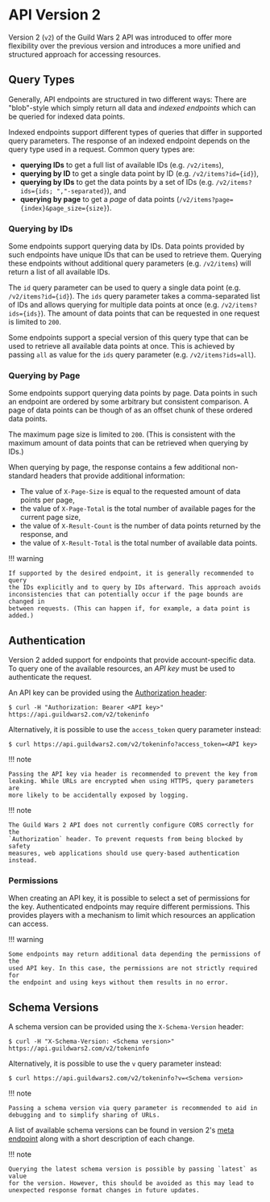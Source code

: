 # API Version 2

Version 2 (`v2`) of the Guild Wars 2 API was introduced to offer more
flexibility over the previous version and introduces a more unified and
structured approach for accessing resources.


## Query Types

Generally, API endpoints are structured in two different ways: There are
"blob"-style which simply return all data and _indexed endpoints_ which can be
queried for indexed data points.

Indexed endpoints support different types of queries that differ in supported
query parameters. The response of an indexed endpoint depends on the query type
used in a request. Common query types are:

- **querying IDs** to get a full list of available IDs (e.g. `/v2/items`),
- **querying by ID** to get a single data point by ID (e.g. `/v2/items?id={id}`),
- **querying by IDs** to get the data points by a set of IDs (e.g. `/v2/items?ids={ids; ","-separated}`), and
- **querying by page** to get a _page_ of data points (`/v2/items?page={index}&page_size={size}`).

### Querying by IDs

Some endpoints support querying data by IDs. Data points provided by such
endpoints have unique IDs that can be used to retrieve them. Querying these
endpoints without additional query parameters (e.g. `/v2/items`) will return a
list of all available IDs.

The `id` query parameter can be used to query a single data point (e.g. `/v2/items?id={id}`).
The `ids` query parameter takes a comma-separated list of IDs and allows
querying for multiple data points at once (e.g. `/v2/items?ids={ids}`). The
amount of data points that can be requested in one request is limited to `200`.

Some endpoints support a special version of this query type that can be used to
retrieve all available data points at once. This is achieved by passing `all` as
value for the `ids` query parameter (e.g. `/v2/items?ids=all`).

### Querying by Page

Some endpoints support querying data points by page. Data points in such an
endpoint are ordered by some arbitrary but consistent comparison. A page of data
points can be though of as an offset chunk of these ordered data points.

The maximum page size is limited to `200`. (This is consistent with the maximum
amount of data points that can be retrieved when querying by IDs.)

When querying by page, the response contains a few additional non-standard
headers that provide additional information:

- The value of `X-Page-Size` is equal to the requested amount of data points per
  page,
- the value of `X-Page-Total` is the total number of available pages for the
  current page size,
- the value of `X-Result-Count` is the number of data points returned by the response, and
- the value of `X-Result-Total` is the total number of available data points.

!!! warning
    
    If supported by the desired endpoint, it is generally recommended to query
    the IDs explicitly and to query by IDs afterward. This approach avoids
    inconsistencies that can potentially occur if the page bounds are changed in
    between requests. (This can happen if, for example, a data point is added.)


## Authentication

Version 2 added support for endpoints that provide account-specific data. To
query one of the available resources, an _API key_ must be used to authenticate
the request.

An API key can be provided using the [Authorization header](https://developer.mozilla.org/en-US/docs/Web/HTTP/Headers/Authorization):

    $ curl -H "Authorization: Bearer <API key>" https://api.guildwars2.com/v2/tokeninfo

Alternatively, it is possible to use the `access_token` query parameter instead:

    $ curl https://api.guildwars2.com/v2/tokeninfo?access_token=<API key>

!!! note

    Passing the API key via header is recommended to prevent the key from
    leaking. While URLs are encrypted when using HTTPS, query parameters are
    more likely to be accidentally exposed by logging.

!!! note

    The Guild Wars 2 API does not currently configure CORS correctly for the
    `Authorization` header. To prevent requests from being blocked by safety
    measures, web applications should use query-based authentication instead.

### Permissions

When creating an API key, it is possible to select a set of permissions for the
key. Authenticated endpoints may require different permissions. This provides
players with a mechanism to limit which resources an application can access.

!!! warning

    Some endpoints may return additional data depending the permissions of the
    used API key. In this case, the permissions are not strictly required for
    the endpoint and using keys without them results in no error.


## Schema Versions

A schema version can be provided using the `X-Schema-Version` header:

    $ curl -H "X-Schema-Version: <Schema version>" https://api.guildwars2.com/v2/tokeninfo

Alternatively, it is possible to use the `v` query parameter instead:

    $ curl https://api.guildwars2.com/v2/tokeninfo?v=<Schema version>

!!! note

    Passing a schema version via query parameter is recommended to aid in
    debugging and to simplify sharing of URLs.

A list of available schema versions can be found in version 2's [meta endpoint](https://api.guildwars2.com/v2.json?v=latest)
along with a short description of each change.

!!! note

    Querying the latest schema version is possible by passing `latest` as value
    for the version. However, this should be avoided as this may lead to
    unexpected response format changes in future updates.